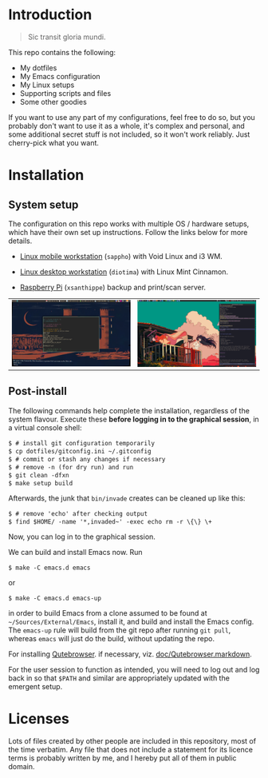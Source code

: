 Introduction
============

> Sic transit gloria mundi.

This repo contains the following:

- My dotfiles
- My Emacs configuration
- My Linux setups
- Supporting scripts and files
- Some other goodies

If you want to use any part of my configurations, feel free to do so,
but you probably don't want to use it as a whole, it's complex and
personal, and some additional secret stuff is not included, so it won't
work reliably. Just cherry-pick what you want.

Installation
============

System setup
------------

The configuration on this repo works with multiple OS / hardware
setups, which have their own set up instructions.  Follow the links
below for more details.

- [Linux mobile workstation](systems/sappho) (`sappho`) with Void
  Linux and i3 WM.

- [Linux desktop workstation](systems/diotima/) (`diotima`) with
  Linux Mint Cinnamon.

- [Raspberry Pi](systems/xsanthippe/) (`xsanthippe`) backup and print/scan
  server.

<table>
  <tr>
    <td>
      <img src="img/scr-sappho.png" alt="screenshot for sappho"/>
    </td>
    <td>
      <img src="img/scr-diotima.png" alt="screenshot for diotima"/>
    </td>
  </tr>
</table>

Post-install
------------

The following commands help complete the installation, regardless of the
system flavour.  Execute these **before logging in to the graphical
session**, in a virtual console shell:

    $ # install git configuration temporarily
    $ cp dotfiles/gitconfig.ini ~/.gitconfig
    $ # commit or stash any changes if necessary
    $ # remove -n (for dry run) and run
    $ git clean -dfxn
    $ make setup build

Afterwards, the junk that `bin/invade` creates can be cleaned up
like this:

    $ # remove 'echo' after checking output
    $ find $HOME/ -name '*,invaded~' -exec echo rm -r \{\} \+

Now, you can log in to the graphical session.

We can build and install Emacs now. Run

    $ make -C emacs.d emacs

or

    $ make -C emacs.d emacs-up

in order to build Emacs from a clone assumed to be found at
`~/Sources/External/Emacs`, install it, and build and install the
Emacs config. The `emacs-up` rule will build from the git repo after
running `git pull`, whereas `emacs` will just do the build, without
updating the repo.

For installing [Qutebrowser](https://qutebrowser.org/). if necessary,
viz. [doc/Qutebrowser.markdown](doc/Qutebrowser.markdown).

For the user session to function as intended, you will need to log out and
log back in so that `$PATH` and similar are appropriately updated with the
emergent setup.

Licenses
========

Lots of files created by other people are included in this repository,
most of the time verbatim. Any file that does not include a statement
for its licence terms is probably written by me, and I hereby put all of
them in public domain.
